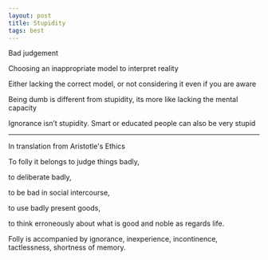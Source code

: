 ```yaml
---
layout: post
title: Stupidity
tags: best
---
```


Bad judgement 

Choosing an inappropriate model to interpret reality 

Either lacking the correct model, or not considering it even if you are aware

Being dumb is different from stupidity, its more like lacking the mental capacity 

Ignorance isn’t stupidity. Smart or educated people can also be very stupid 

---


In translation from Aristotle's Ethics 

To folly it belongs to judge things badly, 

to deliberate badly, 

to be bad in social intercourse, 

to use badly present goods, 

to think erroneously about what is good and noble as regards life. 

Folly is accompanied by ignorance, inexperience, incontinence, tactlessness, shortness of memory. 



